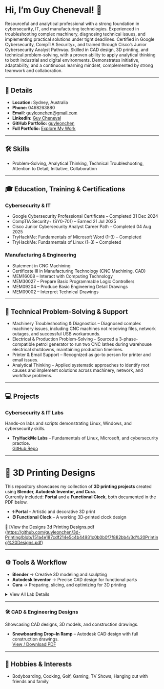 # Hi, I’m Guy Cheneval! 👋

Resourceful and analytical professional with a strong foundation in cybersecurity, IT, and manufacturing technologies. Experienced in troubleshooting complex machinery, diagnosing technical issues, and implementing practical solutions under tight deadlines. Certified in Google Cybersecurity, CompTIA Security+, and trained through Cisco’s Junior Cybersecurity Analyst Pathway. Skilled in CAD design, 3D printing, and technical problem-solving, with a proven ability to apply analytical thinking to both industrial and digital environments. Demonstrates initiative, adaptability, and a continuous learning mindset, complemented by strong teamwork and collaboration.

---

## 📍 Details
- **Location:** Sydney, Australia  
- **Phone:** 0498263880  
- **Email:** guyleonchen@gmail.com  
- **LinkedIn:** [Guy Cheneval](https://www.linkedin.com/in/guyleonchen/)  
- **GitHub Portfolio:** [guyleonchen](https://github.com/guyleonchen)  
- **Full Portfolio:** [Explore My Work](https://github.com/guyleonchen/Portfolio)

---

## 🛠️ Skills
- Problem-Solving, Analytical Thinking, Technical Troubleshooting, Attention to Detail, Initiative, Collaboration

---

## 🎓 Education, Training & Certifications

### Cybersecurity & IT
- Google Cybersecurity Professional Certificate – Completed 31 Dec 2024  
- CompTIA Security+ (SY0-701) – Earned 21 Jul 2025  
- Cisco Junior Cybersecurity Analyst Career Path – Completed 04 Aug 2025  
- TryHackMe: Fundamentals of Microsoft Word (1–3) – Completed  
- TryHackMe: Fundamentals of Linux (1–3) – Completed  

### Manufacturing & Engineering
- Statement in CNC Machining  
- Certificate III in Manufacturing Technology (CNC Machining, CAD)  
- MEM16008 – Interact with Computing Technology  
- MEM30027 – Prepare Basic Programmable Logic Controllers  
- MEM09204 – Produce Basic Engineering Detail Drawings  
- MEM09002 – Interpret Technical Drawings  

---

## 🔧 Technical Problem-Solving & Support
- Machinery Troubleshooting & Diagnostics – Diagnosed complex machinery issues, including CNC machines not receiving files, network outages, and successful USB workarounds.  
- Electrical & Production Problem-Solving – Sourced a 3-phase-compatible petrol generator to run two CNC lathes during warehouse electrical shutdowns, maintaining production timelines.  
- Printer & Email Support – Recognized as go-to person for printer and email issues.  
- Analytical Thinking – Applied systematic approaches to identify root causes and implement solutions across machinery, network, and workflow problems.  

---

## 💻 Projects

###  Cybersecurity & IT Labs
Hands-on labs and scripts demonstrating Linux, Windows, and cybersecurity skills.

- **TryHackMe Labs** – Fundamentals of Linux, Microsoft, and cybersecurity practice.  
  [GitHub Repo](https://github.com/guyleonchen/Portfolio)
  
---

# 🎨 3D Printing Designs

This repository showcases my collection of **3D printing projects** created using **Blender, Autodesk Inventor, and Cura**.  
Currently included: **Portal** and a **Functional Clock**, both documented in the PDF below.  

- **🌀 Portal** – Artistic and decorative 3D print  
- **⏰ Functional Clock** – A working 3D-printed clock design  

📄 [View the Designs 3d Printing Designs.pdf (https://github.com/guyleonchen/3d-Printing/blob/151a4e187cdf214e5c4b44931c0b0b0f7f882bb4/3d%20Printing%20Designs.pdf)

---

## ⚙️ Tools & Workflow
- **Blender** → Creative 3D modeling and sculpting  
- **Autodesk Inventor** → Precise CAD design for functional parts  
- **Cura** → Preparing, slicing, and optimizing for 3D printing  


<details>
<summary>View All Lab Details</summary>

- Linux Fundamentals 1-3  
- Microsoft Fundamentals 1-3  
- Additional practice scripts demonstrating security and IT automation  

</details>

---


### 🛠 CAD & Engineering Designs
Showcasing CAD designs, 3D models, and construction drawings.

- **Snowboarding Drop-In Ramp** – Autodesk CAD design with full construction drawings.  
  [View / Download PDF](https://github.com/guyleonchen/Cad-Designs/blob/main/Snowboard%20Ramp.pdf)



</details>

---

## 🎯 Hobbies & Interests
- Bodyboarding, Cooking, Golf, Gaming, TV Shows, Hanging out with friends and family  



